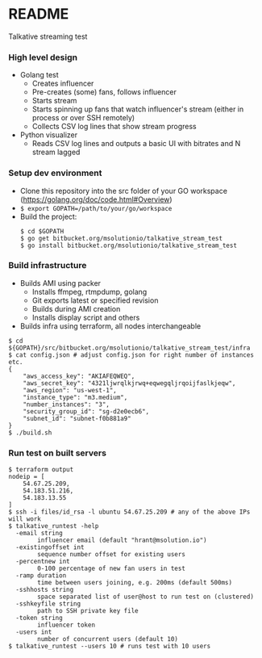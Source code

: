 # README #

Talkative streaming test

### High level design
* Golang test
    * Creates influencer
    * Pre-creates (some) fans, follows influencer
    * Starts stream
    * Starts spinning up fans that watch influencer's stream (either in process or over SSH remotely)
    * Collects CSV log lines that show stream progress
* Python visualizer
    * Reads CSV log lines and outputs a basic UI with bitrates and N stream lagged

### Setup dev environment ###

* Clone this repository into the src folder of your GO workspace (https://golang.org/doc/code.html#Overview)
* `$ export GOPATH=/path/to/your/go/workspace`
* Build the project:
    ```
    $ cd $GOPATH
    $ go get bitbucket.org/msolutionio/talkative_stream_test
    $ go install bitbucket.org/msolutionio/talkative_stream_test
    ```

### Build infrastructure ###

* Builds AMI using packer
    * Installs ffmpeg, rtmpdump, golang
    * Git exports latest or specified revision
    * Builds during AMI creation
    * Installs display script and others
* Builds infra using terraform, all nodes interchangeable

```
$ cd ${GOPATH}/src/bitbucket.org/msolutionio/talkative_stream_test/infra
$ cat config.json # adjust config.json for right number of instances etc.
{
    "aws_access_key": "AKIAFEQWEQ",
    "aws_secret_key": "4321ljwrqlkjrwq+eqwegqljrqoijfaslkjeqw",
    "aws_region": "us-west-1",
    "instance_type": "m3.medium",
    "number_instances": "3",
    "security_group_id": "sg-d2e0ecb6",
    "subnet_id": "subnet-f0b881a9"
}
$ ./build.sh
```

### Run test on built servers

```
$ terraform output
nodeip = [
    54.67.25.209,
    54.183.51.216,
    54.183.13.55
]
$ ssh -i files/id_rsa -l ubuntu 54.67.25.209 # any of the above IPs will work
$ talkative_runtest -help
  -email string
    	influencer email (default "hrant@msolution.io")
  -existingoffset int
    	sequence number offset for existing users
  -percentnew int
    	0-100 percentage of new fan users in test
  -ramp duration
    	time between users joining, e.g. 200ms (default 500ms)
  -sshhosts string
    	space separated list of user@host to run test on (clustered)
  -sshkeyfile string
    	path to SSH private key file
  -token string
    	influencer token
  -users int
    	number of concurrent users (default 10)
$ talkative_runtest --users 10 # runs test with 10 users
```
